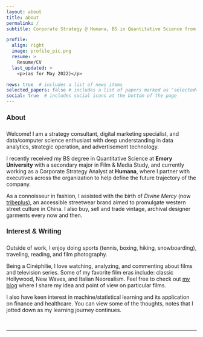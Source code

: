 ```yaml
---
layout: about
title: about
permalink: /
subtitle: Corporate Strategy @ Humana, BS in Quantitative Science from <a href = "https://quantitative.emory.edu/"> Emory University </a>

profile:
  align: right
  image: profile_pic.png
  resume: >
    Resume/CV
  last_updated: >
    <p>(as for May 2022)</p>

news: true  # includes a list of news items
selected_papers: false # includes a list of papers marked as "selected={true}"
social: true  # includes social icons at the bottom of the page
---
```


<h4 style="font-family:Helvetica; font-size:1.25em">About</h4>

Welcome! I am a strategy consultant, digital marketing specialist, and data/computer science enthusiast with deep understanding in data analytics, strategic operation, and advertisement technology.

I recently received my BS degree in Quantitative Science at **Emory University** with a secondary major in Film & Media Study, and currently working as a Corporate Strategy Analyst at **Humana**, where I partner with executives across the organization to help define the future trajectory of the company.

As a connoisseur in fashion, I assisted with the birth of *Divine Mercy* (now [tribeplus](http://tribeplus.io/)), an accessible streetwear brand aimed to promulgate western street culture in China.
I also buy, sell and trade vintage, archival designer garments every now and then.

<h4 style="font-family:Helvetica; font-size:1.25em">Interest & Writing</h4>

Outside of work, I enjoy doing sports (tennis, boxing, hiking, snowboarding), traveling, reading, and film photography.

Being a Cinéphilie, I love watching, analyzing, and commenting about films and television series. Some of my favorite film eras include: classic Hollywood, New Waves, and Italian Neorealism. Feel free to check out [my blog](blog/category/film/) where I share my idea and point of view on particular films.

I also have keen interest in machine/statistical learning and its application on finance and healthcare. You can view some of the thoughts, notes that I jotted down as my learning journey continues.

<br>

---
